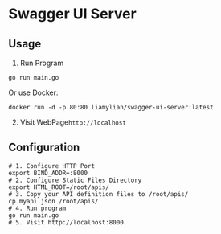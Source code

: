 # Swagger UI Server

## Usage

1. Run Program

```shell
go run main.go
```

Or use Docker:

```shell
docker run -d -p 80:80 liamylian/swagger-ui-server:latest
```

2. Visit WebPage`http://localhost`

## Configuration

```shell
# 1. Configure HTTP Port
export BIND_ADDR=:8000
# 2. Configure Static Files Directory
export HTML_ROOT=/root/apis/
# 3. Copy your API definition files to /root/apis/
cp myapi.json /root/apis/
# 4. Run program
go run main.go
# 5. Visit http://localhost:8000
```